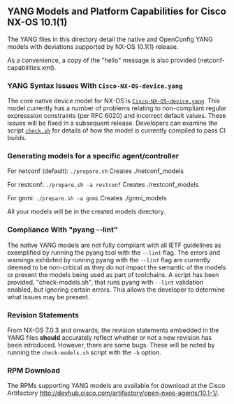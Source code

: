 ## YANG Models and Platform Capabilities for Cisco NX-OS 10.1(1)

The YANG files in this directory detail the native and OpenConfig YANG models with deviations supported by NX-OS 10.1(1) release.

As a convenience, a copy of the "hello" message is also provided (netconf-capabilities.xml).

### YANG Syntax Issues With ```Cisco-NX-OS-device.yang```

The core native device model for NX-OS is [```Cisco-NX-OS-device.yang```](Cisco-NX-OS-device.yang). This model currently has a number of problems relating to non-compliant regular expresssion constraints (per RFC 6020) and incorrect default values. These issues will be fixed in a subsequent release.  Developers can examine the script [```check.sh```](../check.sh) for details of how the model is currently compiled to pass CI builds.

### Generating models for a specific agent/controller

For netconf (default): `./prepare.sh` 
     Creates ./netconf_models

For restconf: `./prepare.sh -a restconf` 
     Creates ./restconf_models
     
For gnmi: `./prepare.sh -a gnmi` 
     Creates ./gnmi_models

All your models will be in the created models directory.

### Compliance With "pyang --lint"

The native YANG models are not fully compliant with all IETF guidelines as exemplified by running the pyang tool with the ```--lint``` flag. The errors and warnings exhibited by running pyang with the ```--lint``` flag are currently deemed to be non-critical as they do not impact the semantic of the models or prevent the models being used as part of toolchains. A script has been provided, "check-models.sh", that runs pyang with ```--lint``` validation enabled, but ignoring certain errors. This allows the developer to determine what issues may be present.


### Revision Statements

From NX-OS 7.0.3 and onwards, the revision statements embedded in the YANG files **should** accurately reflect whether or not a new revision has been introduced. However, there are some bugs. These will be noted by running the ```check-models.sh``` script with the ```-b``` option.


### RPM Download

The RPMs supporting YANG models are available for download at the Cisco Artifactory http://devhub.cisco.com/artifactory/open-nxos-agents/10.1-1/.
